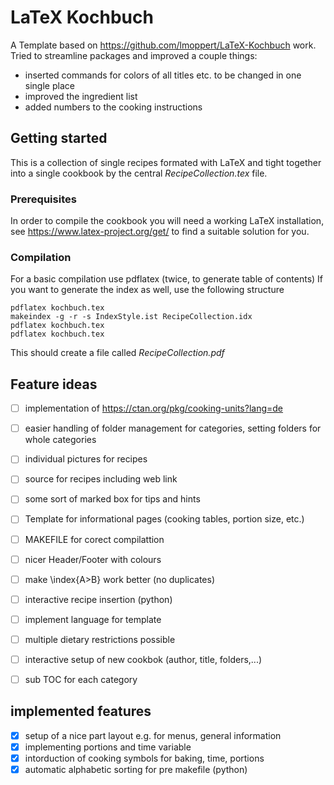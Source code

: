 # LaTeX Kochbuch
A Template based on https://github.com/lmoppert/LaTeX-Kochbuch work.
Tried to streamline packages and improved a couple things:
- inserted commands for colors of all titles etc. to be changed in one single place
- improved the ingredient list
- added numbers to the cooking instructions

## Getting started
This is a collection of single recipes formated with LaTeX and tight together into a single cookbook by the central *RecipeCollection.tex* file.

### Prerequisites
In order to compile the cookbook you will need a working LaTeX installation, see https://www.latex-project.org/get/ to find a suitable solution for you.

### Compilation
For a basic compilation use pdflatex (twice, to generate table of contents)
If you want to generate the index as well, use the following structure
```
pdflatex kochbuch.tex
makeindex -g -r -s IndexStyle.ist RecipeCollection.idx
pdflatex kochbuch.tex
pdflatex kochbuch.tex
```
This should create a file called *RecipeCollection.pdf*

## Feature ideas
- [ ] implementation of https://ctan.org/pkg/cooking-units?lang=de
- [ ] easier handling of folder management for categories, setting folders for whole categories
- [ ] individual pictures for recipes
- [ ] source for recipes including web link
- [ ] some sort of marked box for tips and hints
- [ ] Template for informational pages (cooking tables, portion size, etc.)
- [ ] MAKEFILE for corect compilattion
- [ ] nicer Header/Footer with colours
- [ ] make \index{A>B} work better (no duplicates)
- [ ] interactive recipe insertion (python)
- [ ] implement language for template
- [ ] multiple dietary restrictions possible
- [ ] interactive setup of new cookbok (author, title, folders,...)
- [ ] sub TOC for each category


## implemented features

- [x] setup of a nice part layout e.g. for menus, general information 
- [x] implementing portions and time variable
- [x] intorduction of cooking symbols for baking, time, portions
- [x] automatic alphabetic sorting for pre makefile (python)
